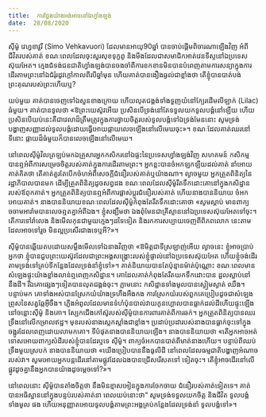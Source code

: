 ```yaml
---
title:  ការថ្លែងយ៉ាងអង់អាចនៅឯហ្វាំងឡង់
date:  28/08/2020
---
```


ស៊ីម៉ូ វេហ្វខាវួរី (Simo Vehkavuori) ដែលមានអាយុ90ឆ្នាំ បានចាប់ផ្តើមពិចារណាឡើងវិញ អំពីជីវិតរបស់គាត់ ខណៈពេលដែលចុះសួរសុខទុក្ខពូ និងមីងដែលជាសមាជិកអាត់វេនទីស្ទនៅឯប្រទេស ស៊ុយអែត។ ក្មេងជំទង់ជនជាតិហ្វាំងឡង់បានចងចាំពីការខកខានមិនបានបំពេញតាមការសន្យាក្នុងការ ដើរតាមព្រះនៅឯជំរុំរដូវក្តៅកាលពីរបីឆ្នាំមុន ហើយគាត់បានងឿងឆ្ងល់ជាខ្លាំងថា តើខ្ញុំបានបាត់បង់ព្រះគុណរបស់ព្រះហើយឬ?

យប់មួយ គាត់បានចេញទៅឯសួនខាងក្រោយ ហើយលុតជង្គង់ទាំងទួញយំនៅក្បែរដើមលីឡាក់ (Lilac) ធំមួយ។ គាត់បានទូលថា «ឱព្រះយេស៊ូវអើយ ប្រសិនបើទ្រង់នៅតែទទួលយកទូលបង្គំនៅឡើយ ហើយប្រសិនបើយប់នេះគឺជាវេលាដ៏ត្រឹមត្រូវក្នុងការថ្វាយចិត្តរបស់ទូលបង្គំទៅឯទ្រង់មែននោះ សូមទ្រង់ បង្ហាញសញ្ញាដល់ទូលបង្គំដោយធ្វើអោយផ្កាយលេចឡើងនៅលើមេឃចុះ»។ ខណៈដែលគាត់ឈរនៅ ទីនោះ ផ្កាយដ៏ធំមួយក៏បានលេចឡើងនៅលើមេឃ។

នៅពេលស៊ីម៉ូវិលត្រឡប់មកឯគ្រួសារអ្នកកសិករនៅឯផ្ទះនៃប្រទេសហ្វាំងឡង់វិញ សហគមន៍ កសិកម្មបានឮអំពីការសម្រេចចិត្តរបស់គាត់ក្នុងការដើរតាមព្រះ។ អ្នកខ្លះបានចំអកឡកឡឺយដល់គាត់ នាំអោយគាត់គិតថា តើគាត់គួរតែបើកចំហអំពីសេចក្តីជំនឿរបស់គាត់ឬយ៉ាងណា។ ល្ងាចមួយ អ្នកត្រួតពិនិត្យនៃរដ្ឋាភិបាលបានមក ដើម្បីត្រួតពិនិត្យដូចសព្វដង ខណៈពេលដែលស៊ីម៉ូរឺតទឹកដោះគោនៅក្នុងកសិដ្ឋានរបស់ឪពុកគាត់។ អ្នកត្រួតពិនិត្យបានឮអំពីការផ្លាស់ប្តូរជំនឿរបស់គាត់ ហើយនាងបាននិយាយ ចំអកអោយគាត់។ នាងបាននិយាយខណៈពេលដែលស៊ីម៉ូកំពុងតែរឺតទឹកដោះគោថា «សូមស្តាប់ មានពាក្យចចាមអារ៉ាមបានលេចឮតគ្នាអំពីឯង។ ខ្ញុំសង្ឃឹមថា ឯងពុំមែនជាគ្រីស្ទាននៅឯប្រទេសស៊ុយអែតទៅចុះ។ តើការទៅរាំលេង និងមើលកុនជាមួយក្មេងៗដទៃទៀត និងរកការសប្បាយចេញពីពិភពលោក នេះតាមដែលអាចទៅរួច មិនល្អប្រសើរជាងទេឬអី?»។

ស៊ីម៉ូបានឆ្លើយតបដោយសម្លឹងមើលទៅឯនាងវិញថា «ឱមិត្តជាទីស្រឡាញ់អើយ ល្ងាចនេះ ខ្ញុំអាចប្រាប់អ្នកថា ខ្ញុំបានជួបព្រះយេស៊ូវដែលជាព្រះអង្គសង្គ្រោះរបស់ខ្ញុំផ្ទាល់នៅឯប្រទេសស៊ុយអែត ហើយខ្ញុំចង់ដើរតាមទ្រង់ទៅគ្រប់ទីកន្លែងដែលទ្រង់នាំខ្ញុំទៅ»។ គាត់និយាយបានតែប៉ុន្មានម៉ាត់ប៉ុណ្ណោះ ខណៈពេលមានសំឡេងផ្ទុះយ៉ាងខ្លាំងលាន់ឮពេញកសិដ្ឋាន។ គោដែលគាត់កំពុងតែរឺតយកទឹកដោះបាន ដួលស្លាប់នៅនឹងដី។ រីឯគោផ្សេងៗទៀតបានលុតជង្គង់ចុះ។ ភ្លាមនោះ កសិដ្ឋានទាំងមូលបានស្ងៀមស្ងាត់ ឈឹង។ បន្ទាប់មក គោទាំងអស់បានស្រែកយំយ៉ាងទ្រហឹងអឺងកង ការស្រែកយំរបស់ពួកគេប្រៀបដូចជាសំឡេង ព្រូសនៃសត្វឆ្កែអុីចឹង។ ភ្លើងអំពូលដែលមានទំហំប៉ុនបាល់វាយកូនហ្គោលបានធ្លាក់ដល់ដីហើយផ្ទុះឡើង នៅចន្លោះស៊ីម៉ូ និងគោ។ ស្បែកជើងកៅស៊ូរបស់ស៊ីម៉ូបានការពារគាត់ពីការឆក់។ អ្នកត្រួតពិនិត្យបានឈរ ទ្រឹងនៅលើកម្រាលឥដ្ឋ។ មុខរបស់នាងស្លេកស្លាំងជាខ្លាំង។ ប្រដាប់ប្រដារបស់នាងបានធ្លាក់ចុះទៅក្នុង ចង្អូរដែលពេញដោយលាមកគោ។ ទីបំផុតនាងបាននិយាយឡើង។ នាងបាននិយាយថា «តើអ្នកអាចអត់ទោសអោយពាក្យសំដីរបស់ខ្ញុំបានដែរឬទេ ស៊ីម៉ូ។ ពាក្យចំអកបានបាត់ពីមាត់នាងហើយ។ បន្ទាប់ពីឈប់ ទ្រឹងមួយស្របក់ នាងបាននិយាយថា «យើងប្រៀបបាននឹងធូលីដី នៅពេលដែលធម្មជាតិបង្ហាញអំណាច របស់វា។ សូមអោយអ្នកបន្តដើរនៅតាមផ្លូវដែលឯងបានជ្រើសរើសតទៅ ទៀតចុះ។ តើខ្ញុំអាចដើរនៅលើផ្លូវដូចគ្នានឹងអ្នកបានយ៉ាងដូចម្តេចទៅ?»។

នៅពេលនោះ ស៊ីម៉ូបានតាំងចិត្តថា នឹងមិនខ្មាសអៀនក្នុងការចែកចាយ ជំនឿរបស់គាត់ទៀតទេ។ គាត់បានអធិស្ឋាននៅក្នុងបន្ទប់របស់គាត់នា ពេលយប់នោះថា“ សូមទ្រង់ទទួលយកចិត្ត និងជីវិត ទូលបង្គំទាំងមូល ផង ហើយអនុញ្ញាតអោយទូលបង្គំតាមព្រះអង្គគ្រប់កន្លែងដែលទ្រង់នាំ ទូលបង្គំទៅ»។